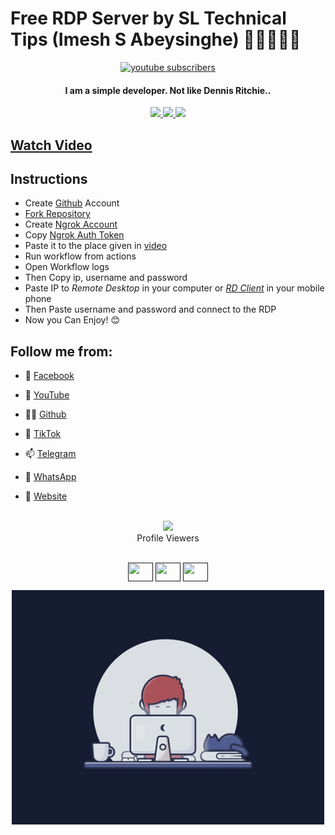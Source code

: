 # Free RDP Server by SL Technical Tips (Imesh S Abeysinghe) 🎩🔨👮🏻‍♂️

<p align="center">
  <a href="https://youtube.com/@Imesh.S.Abeysinghe?sub_confirmation=1">
    <img alt="youtube subscribers" title="Subscribe to my YouTube channel" src="https://custom-icon-badges.herokuapp.com/youtube/channel/subscribers/UCYpzhRBGT4x3avaE3DR5_jA?color=%23E05D44&label=SUBSCRIBE&logo=video&logoColor=white&style=for-the-badge&labelColor=CE4630"/></a> 

<h4 align="center">I am a simple developer. Not like Dennis Ritchie..</h3>

<p align="center">
  <a href="https://github.com/SLTechnicalTips/RDP">
    <img src="https://komarev.com/ghpvc/?username=SLTechnicalTips&label=Profile%20views&color=ff69b4&label=Profile+Views&style=plastic">

  </a>
  <a href="https://github.com/SLTechnicalTips/RDP?tab=stars">
    <img src="https://img.shields.io/github/stars/SLTechnicalTips?color=ff69b4&label=Stars&style=plastic">

  </a>
  <a href="https://github.com/SLTechnicalTips?tab=followers">
    <img src="https://img.shields.io/github/followers/SLTechnicalTips?color=ff69b4&label=Followers&style=plastic">

  </a>
</p>

## [Watch Video](youtu.be/jshsha)

## Instructions

- Create [Github](https://github.com/signup) Account
- [Fork Repository](https://github.com/SLTechnicalTips/RDP/fork)
- Create [Ngrok Account](https://dashboard.ngrok.com/signup)
- Copy [Ngrok Auth Token](https://dashboard.ngrok.com/get-started/your-authtoken)
- Paste it to the place given in [video](youtu.be/hhhh)
- Run workflow from actions
- Open Workflow logs
- Then Copy ip, username and password
- Paste IP to *Remote Desktop* in your computer or [*RD Client*](https://play.google.com/store/apps/details?id=com.microsoft.rdc.androidx) in your mobile phone
- Then Paste username and password and connect to the RDP
- Now you Can Enjoy! 😊


## Follow me from: 

- 🔭 [Facebook](https://www.facebook.com/Imesh.S.Abeysinghe)

- 🌱 [YouTube](https://youtube.com/@Imesh.S.Abeysinghe?sub_confirmation=1)

- 👨‍💻 [Github](https://github.com/SLTechnicalTips/)

- 🐳 [TikTok](https://tiktok.com/@Imesh_S_Abeysinghe)

- 📫 [Telegram](https://t.me/@Imesh_S_Abeysinghe)

- 👨‍ [WhatsApp](https://wa.me/94770025374?text=I'm+from+Github)

- 💫 [Website](http://sltechnicaltips.github.io/)
<br>



<div align="center"><img src="https://profile-counter.glitch.me/SLTechnicalTips/count.svg" /><br>Profile Viewers</div>
<br>

<p align="center">
  <a href="" target="white"><img align="center" src="https://cdn.jsdelivr.net/npm/simple-icons@3.0.1/icons/codepen.svg" alt="" height="30" width="40" /></a>
  <a href="" target="blank"><img align="center" src="https://cdn.jsdelivr.net/npm/simple-icons@3.0.1/icons/dev-dot-to.svg" alt="" height="30" width="40" /></a>
  <a href="" target="blank"><img align="center" src="https://cdn.jsdelivr.net/npm/simple-icons@3.0.1/icons/hackerrank.svg" alt="" height="30" width="40" /></a>
</p>
   <p align='center'>
   <a href="https://youtube.com/@Imesh.S.Abeysinghe?sub_confirmation=1" alt="made-with-python"> <img src="https://github.com/devSouvik/devSouvik/blob/master/gif2.gif.gif"width="500" /> </a>
</p>

